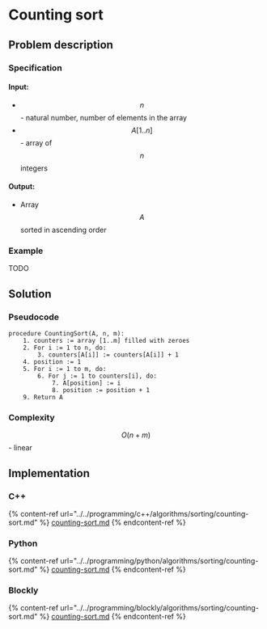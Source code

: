 # Counting sort

## Problem description

<!-- TODO -->

### Specification

#### Input:

* $$n$$ - natural number, number of elements in the array
* $$A[1..n]$$ - array of $$n$$ integers

#### Output:

* Array $$A$$ sorted in ascending order 

### Example

TODO

## Solution

<!-- TODO -->

### Pseudocode

```
procedure CountingSort(A, n, m):
    1. counters := array [1..m] filled with zeroes
    2. For i := 1 to n, do:
        3. counters[A[i]] := counters[A[i]] + 1
    4. position := 1
    5. For i := 1 to m, do:
        6. For j := 1 to counters[i], do:
            7. A[position] := i
            8. position := position + 1  
    9. Return A
```

### Complexity

$$O(n+m)$$ - linear

## Implementation

### C++

{% content-ref url="../../programming/c++/algorithms/sorting/counting-sort.md" %}
[counting-sort.md](../../programming/c++/algorithms/sorting/counting-sort.md)
{% endcontent-ref %}

### Python

{% content-ref url="../../programming/python/algorithms/sorting/counting-sort.md" %}
[counting-sort.md](../../programming/python/algorithms/sorting/counting-sort.md)
{% endcontent-ref %}

### Blockly

{% content-ref url="../../programming/blockly/algorithms/sorting/counting-sort.md" %}
[counting-sort.md](../../programming/blockly/algorithms/sorting/counting-sort.md)
{% endcontent-ref %}
